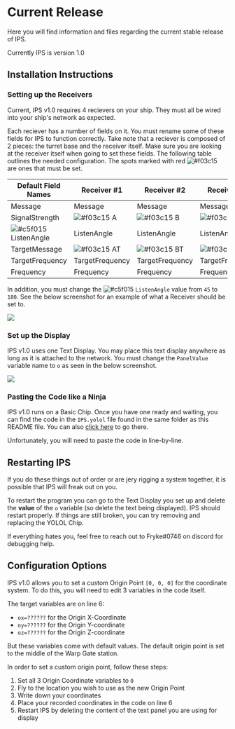 # Current Release

Here you will find information and files regarding the current stable release of IPS.

Currently IPS is version 1.0

## Installation Instructions

### Setting up the Receivers
Current, IPS v1.0 requires 4 recievers on your ship. They must all be wired into your ship's network as expected.

Each reciever has a number of fields on it. You must rename some of these fields for IPS to function correctly. Take note that a reciever is composed of 2 pieces: the turret base and the receiver itself. Make sure you are looking at the receiver itself when going to set these fields. The following table outlines the needed configuration. The spots marked with red ![#f03c15](https://via.placeholder.com/15/f03c15/000000?text=+) are ones that must be set.

Default Field Names | Receiver #1 | Receiver #2 | Receiver #3 | Receiver #4
--------------------|-------------|-------------|-------------|-------------
Message | Message | Message | Message | Message | 
SignalStrength | ![#f03c15](https://via.placeholder.com/15/f03c15/000000?text=+) A | ![#f03c15](https://via.placeholder.com/15/f03c15/000000?text=+) B | ![#f03c15](https://via.placeholder.com/15/f03c15/000000?text=+) C | ![#f03c15](https://via.placeholder.com/15/f03c15/000000?text=+) D
![#c5f015](https://via.placeholder.com/15/c5f015/000000?text=+) ListenAngle | ListenAngle | ListenAngle | ListenAngle | ListenAngle | 
TargetMessage | ![#f03c15](https://via.placeholder.com/15/f03c15/000000?text=+) AT | ![#f03c15](https://via.placeholder.com/15/f03c15/000000?text=+) BT | ![#f03c15](https://via.placeholder.com/15/f03c15/000000?text=+) CT | ![#f03c15](https://via.placeholder.com/15/f03c15/000000?text=+) DT
TargetFrequency | TargetFrequency | TargetFrequency | TargetFrequency | TargetFrequency | 
Frequency | Frequency | Frequency | Frequency | Frequency | 

In addition, you must change the ![#c5f015](https://via.placeholder.com/15/c5f015/000000?text=+) `ListenAngle` value from `45` to `180`.
See the below screenshot for an example of what a Receiver should be set to.

![](https://i.imgur.com/IdbDVHI.png)

### Set up the Display

IPS v1.0 uses one Text Display. You may place this text display anywhere as long as it is attached to the network. You must change the `PanelValue` variable name to `o` as seen in the below screenshot.

![](https://i.imgur.com/zl3ICVi.png)


### Pasting the Code like a Ninja

IPS v1.0 runs on a Basic Chip. Once you have one ready and waiting, you can find the code in the `IPS.yolol` file found in the same folder as this README file. You can also [click here](https://github.com/Tmktahu/IPS/blob/main/CurrentRelease/IPS.yolol) to go there.

Unfortunately, you will need to paste the code in line-by-line.

## Restarting IPS

If you do these things out of order or are jery rigging a system together, it is possible that IPS will freak out on you.

To restart the program you can go to the Text Display you set up and delete the **value** of the `o` variable (so delete the text being displayed). IPS should restart properly. If things are still broken, you can try removing and replacing the YOLOL Chip.

If everything hates you, feel free to reach out to Fryke#0746 on discord for debugging help.

## Configuration Options

IPS v1.0 allows you to set a custom Origin Point `[0, 0, 0]` for the coordinate system. To do this, you will need to edit 3 variables in the code itself.

The target variables are on line 6:
- `ox=??????` for the Origin X-Coordinate
- `oy=??????` for the Origin Y-coordinate
- `oz=??????` for the Origin Z-coordinate

But these variables come with default values. The default origin point is set to the middle of the Warp Gate station.

In order to set a custom origin point, follow these steps:
1. Set all 3 Origin Coordinate variables to `0`
2. Fly to the location you wish to use as the new Origin Point
3. Write down your coordinates
4. Place your recorded coordinates in the code on line 6
5. Restart IPS by deleting the content of the text panel you are using for display
